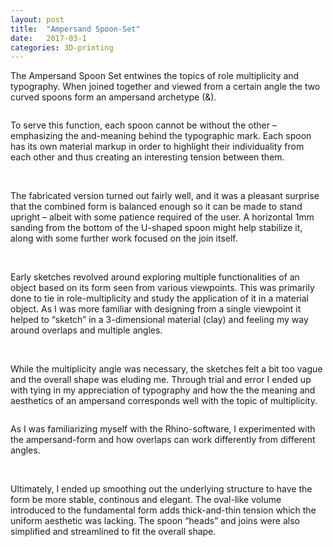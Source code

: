 ```yaml
---
layout: post
title:  "Ampersand Spoon-Set"
date:   2017-03-1
categories: 3D-printing
---
```


The Ampersand Spoon Set entwines the topics of role multiplicity and typography. When joined together and viewed from a certain angle the two curved spoons form an ampersand archetype (&).

<img src="https://dl.dropboxusercontent.com/s/d1gujhei5ualxgr/ampersand-spoonset-lores-front-1.jpg?dl=0" alt="">

To serve this function, each spoon cannot be without the other – emphasizing the and-meaning behind the typographic mark. Each spoon has its own material markup in order to highlight their individuality from each other and thus creating an interesting tension between them.

<img src="https://dl.dropboxusercontent.com/s/q2obk5hbzrn5hvh/ampersand-spoonset-lores-side-1.jpg?dl=0" alt="">

<img src="https://dl.dropboxusercontent.com/s/dube3czchzb86ye/egill-ampersand-spoons-pencil-dimensions-2-lores.jpg?dl=0" alt="">

The fabricated version turned out fairly well, and it was a pleasant surprise that the combined form is balanced enough so it can be made to stand upright – albeit with some patience required of the user. A horizontal 1mm sanding from the bottom of the U-shaped spoon might help stabilize it, along with some further work focused on the join itself.

<img src="https://dl.dropboxusercontent.com/s/mb6ktn4gnavh79c/ampersand-spoon-printed-front-1-lores.jpg?dl=0" alt="">

<img src="https://dl.dropboxusercontent.com/s/mztfcb15hvca60z/ampersand-spoon-printed-side-1-lores.jpg?dl=0" alt="">

<img src="https://dl.dropboxusercontent.com/s/3uty3obw18ho4go/ampersand-spoon-printed-side-2-lores.jpg?dl=0" alt="">

Early sketches revolved around exploring multiple functionalities of an object based on its form seen from various viewpoints. This was primarily done to tie in role-multiplicity and study the application of it in a material object. As I was more familiar with designing from a single viewpoint it helped to “sketch” in a 3-dimensional material (clay) and feeling my way around overlaps and multiple angles.

<img src="https://dl.dropboxusercontent.com/s/g4ivj5l3d7cdgj3/sketch-early-1-lores.jpg?dl=0" alt="">

<img src="https://dl.dropboxusercontent.com/s/fyfyw4fexz2jj0g/sketch-clay-1-lores.jpg?dl=0" alt="">

<img src="https://dl.dropboxusercontent.com/s/gj4oolk7fyph988/sketch-clay-2-lores.jpg?dl=0" alt="">

<img src="https://dl.dropboxusercontent.com/s/9651mpzr79hi8n6/sketch-futura-1-lores.jpg?dl=0" alt="">

While the multiplicity angle was necessary, the sketches felt a bit too vague and the overall shape was eluding me. Through trial and error I ended up with tying in my appreciation of typography and how the the meaning and aesthetics of an ampersand corresponds well with the topic of multiplicity.

<img src="https://dl.dropboxusercontent.com/s/orgip3r07fq7uci/egill-ampersand-spoons-pencil-6-lores.jpg?dl=0" alt="">

As I was familiarizing myself with the Rhino-software, I experimented with the ampersand-form and how overlaps can work differently from different angles.

<img src="https://dl.dropboxusercontent.com/s/h380pdqd1cxbt07/prev-boxy-combo-lores.jpg?dl=0" alt="">

<img src="https://dl.dropboxusercontent.com/s/sqou3s99zfaaakb/prev-wobbly-combo-lores.jpg?dl=0" alt="">

Ultimately, I ended up smoothing out the underlying structure to have the form be more stable, continous and elegant. The oval-like volume introduced to the fundamental form adds thick-and-thin tension which the uniform aesthetic was lacking. The spoon “heads” and joins were also simplified and streamlined to fit the overall shape.

<img src="https://dl.dropboxusercontent.com/s/f75u8yfnrf2lnky/prev-snakey-combo-lores.jpg?dl=0" alt="">

<img src="https://dl.dropboxusercontent.com/s/0dhdlnactjiiamb/prev-vine-combo-lores.jpg?dl=0" alt="">